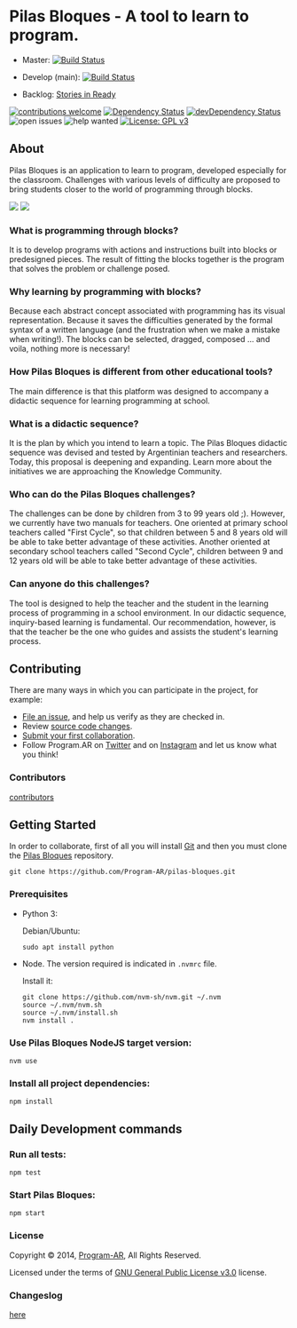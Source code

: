 # Pilas Bloques - A tool to learn to program.

- Master: [![Build Status](https://travis-ci.org/Program-AR/pilas-bloques.svg?branch=master)](https://travis-ci.org/Program-AR/pilas-bloques)
- Develop (main): [![Build Status](https://travis-ci.org/Program-AR/pilas-bloques.svg?branch=develop)](https://travis-ci.org/Program-AR/pilas-bloques)

- Backlog: [Stories in Ready](https://github.com/orgs/Program-AR/projects/1)

[![contributions welcome](https://img.shields.io/badge/contributions-welcome-brightgreen.svg?style=flat)](https://github.com/Program-AR/pilas-bloques/issues)
[![Dependency Status](https://david-dm.org/Program-AR/pilas-bloques/status.svg)](https://david-dm.org/Program-AR/pilas-bloques)
[![devDependency Status](https://david-dm.org/Program-AR/pilas-bloques/dev-status.svg)](https://david-dm.org/Program-AR/pilas-bloques/?type=dev)
![open issues](https://badgen.net/github/open-issues/Program-AR/pilas-bloques)
![help wanted](https://badgen.net/github/label-issues/Program-AR/pilas-bloques/help-wanted/open)
[![License: GPL v3](https://img.shields.io/badge/License-GPLv3-blue.svg)](https://www.gnu.org/licenses/gpl-3.0)

## About

Pilas Bloques is an application to learn to program, developed especially for the classroom.
Challenges with various levels of difficulty are proposed to bring students closer to the world of programming through blocks.

![](https://github.com/Program-AR/pilas-bloques/blob/master/screenshots/desafios.png)
![](https://github.com/Program-AR/pilas-bloques/blob/master/screenshots/editor.png)

### What is programming through blocks?

It is to develop programs with actions and instructions built into blocks or predesigned pieces. The result of fitting the blocks together is the program that solves the problem or challenge posed.

### Why learning by programming with blocks?

Because each abstract concept associated with programming has its visual representation.
Because it saves the difficulties generated by the formal syntax of a written language (and the frustration when we make a mistake when writing!). 
The blocks can be selected, dragged, composed ... and voila, nothing more is necessary!

### How Pilas Bloques is different from other educational tools?

The main difference is that this platform was designed to accompany a didactic sequence for learning programming at school.

###  What is a didactic sequence?

It is the plan by which you intend to learn a topic. The Pilas Bloques didactic sequence was devised and tested by Argentinian teachers and researchers. Today, this proposal is deepening and expanding. Learn more about the initiatives we are approaching the Knowledge Community.

### Who can do the Pilas Bloques challenges?

The challenges can be done by children from 3 to 99 years old ;). However, we currently have two manuals for teachers. One oriented at primary school teachers
called "First Cycle", so that children between 5 and 8 years old will be able to take better advantage of these activities. Another oriented at secondary school teachers called "Second Cycle", children between 9 and 12 years old will be able to take better advantage of these activities.

### Can anyone do this challenges?

The tool is designed to help the teacher and the student in the learning process of programming in a school environment. In our didactic sequence, inquiry-based learning is fundamental. Our recommendation, however, is that the teacher be the one who guides and assists the student's learning process.


## Contributing

There are many ways in which you can participate in the project, for example:

* [File an issue](https://github.com/Program-AR/pilas-bloques/issues), and help us verify as they are checked in.
* Review [source code changes](https://github.com/Program-AR/pilas-bloques/pulls).
* [Submit your first collaboration](https://github.com/Program-AR/pilas-bloques/issues?q=is%3Aissue+is%3Aopen+label%3A%22good+first+issue%22).
* Follow Program.AR on [Twitter](https://twitter.com/Programar2020) and on [Instagram](https://www.instagram.com/program_ar/) and let us know what you think!

### Contributors

[contributors](https://github.com/Program-AR/pilas-bloques/graphs/contributors)


## Getting Started

In order to collaborate, first of all you will install [Git](https://git-scm.com/) and then you must clone the [Pilas Bloques](https://github.com/Program-AR/pilas-bloques) repository.

```
git clone https://github.com/Program-AR/pilas-bloques.git
```

### Prerequisites

* Python 3:

  Debian/Ubuntu:
  ```
  sudo apt install python
  ```
  
* Node. The version required is indicated in `.nvmrc` file.

  Install it: 
  ```
  git clone https://github.com/nvm-sh/nvm.git ~/.nvm
  source ~/.nvm/nvm.sh
  source ~/.nvm/install.sh
  nvm install .
  ```

### Use Pilas Bloques NodeJS target version:
```
nvm use
```
  
### Install all project dependencies:
```
npm install
```

## Daily Development commands

### Run all tests:
```
npm test
```

### Start Pilas Bloques:
```
npm start
```

### License

Copyright © 2014, [Program-AR](http://program.ar), All Rights Reserved.

Licensed under the terms of [GNU General Public License v3.0](https://github.com/Program-AR/pilas-bloques/blob/master/LICENSE) license.

### Changeslog
[here](notasDeVersion.md)
